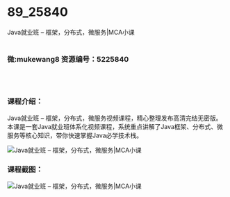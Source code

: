 # 89_25840
Java就业班 – 框架，分布式，微服务|MCA小课
<br/></br>
<h3>微:mukewang8 资源编号：5225840</h3>
<br/></br>
<h3>课程介绍：</h3>
<p><a title="查看与 Java 相关的文章" target="_blank">Java</a>就业班 – 框架，分布式，微服务视频课程，精心整理发布高清完结无密版。本课是一套Java就业班体系化视频课程，系统重点讲解了Java框架、分布式、微服务等核心知识，带你快速掌握Java必学技术栈。</p>
<p><img src="https://www.ko996.com/wp-content/uploads/img/2022/08/1-61.png" alt="Java就业班 – 框架，分布式，微服务|MCA小课"></p>
<div class="info-desc">
<h3>课程截图：</h3>
<p><img src="https://www.ko996.com/wp-content/uploads/img/2022/08/2-54.png" alt="Java就业班 – 框架，分布式，微服务|MCA小课"></p>


			
</div>
